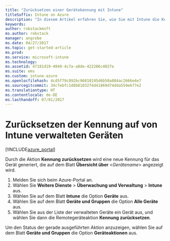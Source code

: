 ```yaml
---
title: "Zurücksetzen einer Gerätekennung mit Intune"
titleSuffix: Intune on Azure
description: "In diesem Artikel erfahren Sie, wie Sie mit Intune die Kennung auf den von Ihnen verwalteten Geräten zurückzusetzen."
keywords: 
author: robstackmsft
ms.author: robstack
manager: angrobe
ms.date: 04/27/2017
ms.topic: get-started-article
ms.prod: 
ms.service: microsoft-intune
ms.technology: 
ms.assetid: 47181d19-4049-4c7a-a8de-422206c4027e
ms.suite: ems
ms.custom: intune-azure
ms.openlocfilehash: 4cd5f79c892bc96818195d6b50a804ac2666e4e7
ms.sourcegitcommit: 34cfebfc1d8b81032f4d41869d74dda559e677e2
ms.translationtype: HT
ms.contentlocale: de-DE
ms.lasthandoff: 07/01/2017
---
```

# <a name="reset-the-passcode-on-intune-managed-devices"></a>Zurücksetzen der Kennung auf von Intune verwalteten Geräten


[!INCLUDE[azure_portal](./includes/azure_portal.md)]

Durch die Aktion **Kennung zurücksetzen** wird eine neue Kennung für das Gerät generiert, die auf dem Blatt **Übersicht über** <*Gerätename*>  angezeigt wird.

1. Melden Sie sich beim Azure-Portal an.
2. Wählen Sie **Weitere Dienste** > **Überwachung und Verwaltung** > **Intune** aus.
3. Wählen Sie auf dem Blatt **Intune** die Option **Geräte** aus.
4. Wählen Sie auf dem Blatt **Geräte und Gruppen** die Option **Alle Geräte** aus.
5. Wählen Sie aus der Liste der verwalteten Geräte ein Gerät aus, und wählen Sie dann die Remotegeräteaktion **Kennung zurücksetzen**.

Um den Status der gerade ausgeführten Aktion anzuzeigen, wählen Sie auf dem Blatt **Geräte und Gruppen** die Option **Geräteaktionen** aus.
